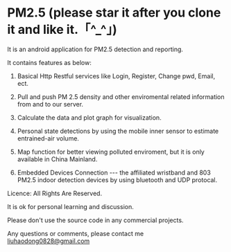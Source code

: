 # PM2.5 (please star it after you clone it and like it.「^_^」)

It is an android application for PM2.5 detection and reporting.

It contains features as below:

1. Basical Http Restful services like Login, Register, Change pwd, Email, ect.

2. Pull and push PM 2.5 density and other enviromental related information from and to our server.

3. Calculate the data and plot graph for visualization.

4. Personal state detections by using the mobile inner sensor to estimate entrained-air volume.

5. Map function for better viewing polluted enviroment, but it is only available in China Mainland.

6. Embedded Devices Connection --- the affiliated wristband and 803 PM2.5 indoor detection devices by using bluetooth and UDP protocal.

Licence: All Rights Are Reserved. 

It is ok for personal learning and discussion.

Please don't use the source code in any commercial projects.

Any questions or comments, please contact me liuhaodong0828@gmail.com
